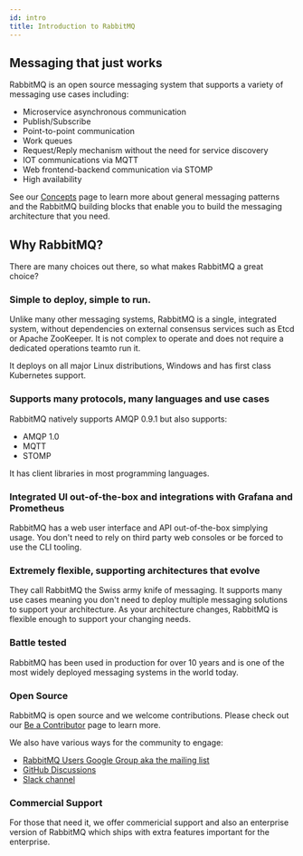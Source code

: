 ```yaml
---
id: intro
title: Introduction to RabbitMQ
---
```


## Messaging that just works

RabbitMQ is an open source messaging system that supports a variety of messaging use cases including:

- Microservice asynchronous communication
- Publish/Subscribe
- Point-to-point communication
- Work queues
- Request/Reply mechanism without the need for service discovery
- IOT communications via MQTT
- Web frontend-backend communication via STOMP
- High availability

See our [Concepts](concepts/index.md) page to learn more about general messaging patterns and the RabbitMQ building blocks that enable you to build the messaging architecture that you need.

## Why RabbitMQ?

There are many choices out there, so what makes RabbitMQ a great choice?

### Simple to deploy, simple to run.

Unlike many other messaging systems, RabbitMQ is a single, integrated system, without dependencies on external consensus services such as Etcd or Apache ZooKeeper. It is not complex to operate and does not require a dedicated operations teamto run it.

It deploys on all major Linux distributions, Windows and has first class Kubernetes support.

### Supports many protocols, many languages and use cases

RabbitMQ natively supports AMQP 0.9.1 but also supports:

- AMQP 1.0
- MQTT
- STOMP

It has client libraries in most programming languages.

### Integrated UI out-of-the-box and integrations with Grafana and Prometheus

RabbitMQ has a web user interface and API out-of-the-box simplying usage. You don't need to rely on third party web consoles or be forced to use the CLI tooling.

### Extremely flexible, supporting architectures that evolve

They call RabbitMQ the Swiss army knife of messaging. It supports many use cases meaning you don't need to deploy multiple messaging solutions to support your architecture. As your architecture changes, RabbitMQ is flexible enough to support your changing needs.

### Battle tested

RabbitMQ has been used in production for over 10 years and is one of the most widely deployed messaging systems in the world today.

### Open Source

RabbitMQ is open source and we welcome contributions. Please check out our [Be a Contributor](contribution/index.md) page to learn more.

We also have various ways for the community to engage:

- [RabbitMQ Users Google Group aka the mailing list](https://groups.google.com/forum/#!forum/rabbitmq-users)
- [GitHub Discussions](https://github.com/rabbitmq/discussions)
- [Slack channel](https://rabbitmq-slack.herokuapp.com/)

### Commercial Support

For those that need it, we offer commericial support and also an enterprise version of RabbitMQ which ships with extra features important for the enterprise.
